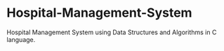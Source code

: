 # Hospital-Management-System
Hospital Management System using Data Structures and Algorithms in C language.
